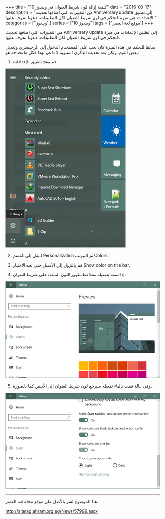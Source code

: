 +++
title = "كيفية إزالة لون شريط العنوان في ويندوز 10"
date = "2016-08-17"
description = "من التغييرات التي اضافها تحديث Anniversary update إلى تطبيق الإعدادات هي ميزة التحكم في لون شريط العنوان لكل التطبيقات، دعونا نتعرف عليها."
categories = ["ويندوز",]
series = ["ويندوز 10"]
tags = ["موقع لغة العصر"]
+++

من التغييرات التي اضافها تحديث Anniversary update إلى تطبيق الإعدادات هي ميزة التحكم في لون شريط العنوان لكل التطبيقات، دعونا نتعرف عليها.

سابقا للتحكم في هذه الميزة كان يجب على المستخدم الدخول إلى الرجيستري وتعديل بعض القيم، ولكن بعد تحديث الذكري السنوية لا داعي لهذا فكل ما تحتاجه هو:

1. قم بفتح تطبيق الإعدادات.

![1](images/1.png)

2. انتقل إلى القسم Personalization ثم التبويب Colors.

3. قم بالنزول إلى الأسفل حتى تجد الاختيار Show color on title bar.

4. إذا قمت بتفعيله ستلاحظ ظهور اللون المحدد على شريط العنوان.

![2](images/2.png)

5. وفى حالة قمت بإلغاء تفعيله سيرجع لون شريط العنوان إلى الأبيض كما بالصورة.

![3](images/3.png)

---
هذا الموضوع نٌشر باﻷصل على موقع مجلة لغة العصر.

http://aitmag.ahram.org.eg/News/57999.aspx
